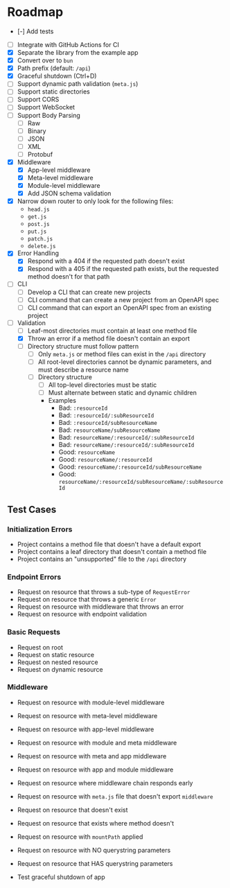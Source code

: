 # Roadmap

- [-] Add tests
- [ ] Integrate with GitHub Actions for CI
- [x] Separate the library from the example app
- [x] Convert over to `bun`
- [x] Path prefix (default: `/api`)
- [x] Graceful shutdown (Ctrl+D)
- [ ] Support dynamic path validation (`meta.js`)
- [ ] Support static directories
- [ ] Support CORS
- [ ] Support WebSocket
- [ ] Support Body Parsing
  - [ ] Raw
  - [ ] Binary
  - [ ] JSON
  - [ ] XML
  - [ ] Protobuf
- [x] Middleware
  - [x] App-level middleware
  - [x] Meta-level middleware
  - [x] Module-level middleware
  - [x] Add JSON schema validation
- [x] Narrow down router to only look for the following files:
    - `head.js`
    - `get.js`
    - `post.js`
    - `put.js`
    - `patch.js`
    - `delete.js`
- [x] Error Handling
  - [x] Respond with a 404 if the requested path doesn't exist
  - [x] Respond with a 405 if the requested path exists, but the requested method doesn't for that path
- [ ] CLI
  - [ ] Develop a CLI that can create new projects
  - [ ] CLI command that can create a new project from an OpenAPI spec
  - [ ] CLI command that can export an OpenAPI spec from an existing project
- [ ] Validation
  - [ ] Leaf-most directories must contain at least one method file
  - [x] Throw an error if a method file doesn't contain an export
  - [ ] Directory structure must follow pattern
    - [ ] Only `meta.js` or method files can exist in the `/api` directory
    - [ ] All root-level directories cannot be dynamic parameters, and must describe a resource name
    - [ ] Directory structure
      - [ ] All top-level directories must be static
      - [ ] Must alternate between static and dynamic children
      - Examples
        - Bad: `:resourceId`
        - Bad: `:resourceId/:subResourceId`
        - Bad: `:resourceId/subResourceName`
        - Bad: `resourceName/subResourceName`
        - Bad: `resourceName/:resourceId/:subResourceId`
        - Bad: `resourceName/:resourceId/:subResourceId`
        - Good: `resourceName`
        - Good: `resourceName/:resourceId`
        - Good: `resourceName/:resourceId/subResourceName`
        - Good: `resourceName/:resourceId/subResourceName/:subResourceId`

## Test Cases

### Initialization Errors

- Project contains a method file that doesn't have a default export
- Project contains a leaf directory that doesn't contain a method file
- Project contains an "unsupported" file to the `/api` directory

### Endpoint Errors

- Request on resource that throws a sub-type of `RequestError`
- Request on resource that throws a generic `Error`
- Request on resource with middleware that throws an error
- Request on resource with endpoint validation

### Basic Requests

- Request on root
- Request on static resource
- Request on nested resource
- Request on dynamic resource

### Middleware

- Request on resource with module-level middleware
- Request on resource with meta-level middleware
- Request on resource with app-level middleware
- Request on resource with module and meta middleware
- Request on resource with meta and app middleware
- Request on resource with app and module middleware
- Request on resource where middleware chain responds early
- Request on resource with `meta.js` file that doesn't export `middleware`

- Request on resource that doesn't exist
- Request on resource that exists where method doesn't

- Request on resource with `mountPath` applied
- Request on resource with NO querystring parameters
- Request on resource that HAS querystring parameters

- Test graceful shutdown of app
